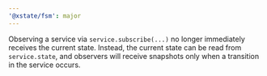 ```yaml
---
'@xstate/fsm': major
---
```


Observing a service via `service.subscribe(...)` no longer immediately receives the current state. Instead, the current state can be read from `service.state`, and observers will receive snapshots only when a transition in the service occurs.
